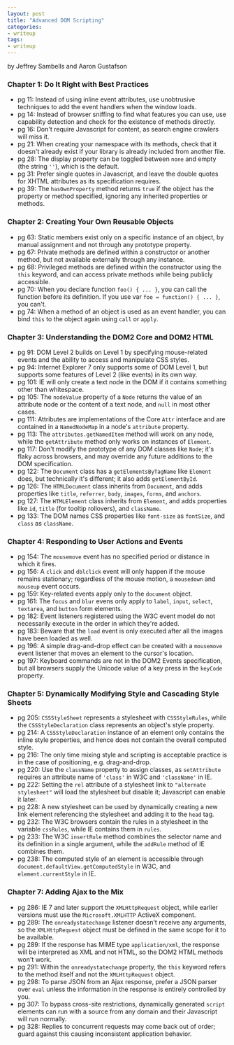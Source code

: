 ```yaml
---
layout: post
title: "Advanced DOM Scripting"
categories:
- writeup
tags:
- writeup
---
```


by Jeffrey Sambells and Aaron Gustafson

### Chapter 1: Do It Right with Best Practices
* pg 11: Instead of using inline event attributes, use unobtrusive techniques to add the event handlers when the window loads.
* pg 14: Instead of browser sniffing to find what features you can use, use capability detection and check for the existence of methods directly.
* pg 16: Don't require Javascript for content, as search engine crawlers will miss it.
* pg 21: When creating your namespace with its methods, check that it doesn't already exist if your library is already included from another file.
* pg 28: The display property can be toggled between `none` and empty (the string `''`), which is the default.
* pg 31: Prefer single quotes in Javascript, and leave the double quotes for XHTML attributes as its specification requires.
* pg 39: The `hasOwnProperty` method returns `true` if the object has the property or method specified, ignoring any inherited properties or methods.

### Chapter 2: Creating Your Own Reusable Objects
* pg 63: Static members exist only on a specific instance of an object, by manual assignment and not through any prototype property.
* pg 67: Private methods are defined within a constructor or another method, but not available externally through any instance.
* pg 68: Privileged methods are defined within the constructor using the `this` keyword, and can access private methods while being publicly accessible.
* pg 70: When you declare function `foo() { ... }`, you can call the function before its definition. If you use var `foo = function() { ... }`, you can't.
* pg 74: When a method of an object is used as an event handler, you can bind `this` to the object again using `call` or `apply`.

### Chapter 3: Understanding the DOM2 Core and DOM2 HTML
* pg 91: DOM Level 2 builds on Level 1 by specifying mouse-related events and the ability to access and manipulate CSS styles.
* pg 94: Internet Explorer 7 only supports some of DOM Level 1, but supports some features of Level 2 (like events) in its own way.
* pg 101: IE will only create a text node in the DOM if it contains something other than whitespace.
* pg 105: The `nodeValue` property of a `Node` returns the value of an attribute node or the content of a text node, and `null` in most other cases.
* pg 111: Attributes are implementations of the Core `Attr` interface and are contained in a `NamedNodeMap` in a node's `attribute` property.
* pg 113: The `attributes.getNamedItem` method will work on any node, while the `getAttribute` method only works on instances of `Element`.
* pg 117: Don't modify the prototype of any DOM classes like `Node`; it's flaky across browsers, and may override any future additions to the DOM specification.
* pg 122: The `Document` class has a `getElementsByTagName` like `Element` does, but technically it's different; it also adds `getElementById`.
* pg 126: The `HTMLDocument` class inherits from `Document`, and adds properties like `title`, `referrer`, `body`, `images`, `forms`, and `anchors`.
* pg 127: The `HTMLElement` class inherits from `Element`, and adds properties like `id`, `title` (for tooltip rollovers), and `className`.
* pg 133: The DOM names CSS properties like `font-size` as `fontSize`, and `class` as `className`.

### Chapter 4: Responding to User Actions and Events
* pg 154: The `mousemove` event has no specified period or distance in which it fires.
* pg 156: A `click` and `dblclick` event will only happen if the mouse remains stationary; regardless of the mouse motion, a `mousedown` and `mouseup` event occurs.
* pg 159: Key-related events apply only to the `document` object.
* pg 161: The `focus` and `blur` evens only apply to `label`, `input`, `select`, `textarea`, and `button` form elements.
* pg 182: Event listeners registered using the W3C event model do not necessarily execute in the order in which they're added.
* pg 183: Beware that the `load` event is only executed after all the images have been loaded as well.
* pg 196: A simple drag-and-drop effect can be created with a `mousemove` event listener that moves an element to the cursor's location.
* pg 197: Keyboard commands are not in the DOM2 Events specification, but all browsers supply the Unicode value of a key press in the `keyCode` property.

### Chapter 5: Dynamically Modifying Style and Cascading Style Sheets
* pg 205: `CSSStyleSheet` represents a stylesheet with `CSSStyleRules`, while the `CSSStyleDeclaration` class represents an object's style property.
* pg 214: A `CSSStyleDeclaration` instance of an element only contains the inline style properties, and hence does not contain the overall computed style.
* pg 216: The only time mixing style and scripting is acceptable practice is in the case of positioning, e.g. drag-and-drop.
* pg 220: Use the `className` property to assign classes, as `setAttribute` requires an attribute name of `'class'` in W3C and `'className'` in IE.
* pg 222: Setting the `rel` attribute of a stylesheet link to `"alternate stylesheet"` will load the stylesheet but disable it; Javascript can enable it later.
* pg 228: A new stylesheet can be used by dynamically creating a new link element referencing the stylesheet and adding it to the `head` tag.
* pg 232: The W3C browsers contain the rules in a stylesheet in the variable `cssRules`, while IE contains them in `rules`.
* pg 233: The W3C `insertRule` method combines the selector name and its definition in a single argument, while the `addRule` method of IE combines them.
* pg 238: The computed style of an element is accessible through `document.defaultView.getComputedStyle` in W3C, and `element.currentStyle` in IE.

### Chapter 7: Adding Ajax to the Mix
* pg 286: IE 7 and later support the `XMLHttpRequest` object, while earlier versions must use the `Microsoft.XMLHTTP` ActiveX component.
* pg 289: The `onreadystatechange` listener doesn't receive any arguments, so the `XMLHttpRequest` object must be defined in the same scope for it to be available.
* pg 289: If the response has MIME type `application/xml`, the response will be interpreted as XML and not HTML, so the DOM2 HTML methods won't work.
* pg 291: Within the `onreadystatechange` property, the `this` keyword refers to the method itself and not the `XMLHttpRequest` object.
* pg 298: To parse JSON from an Ajax response, prefer a JSON parser over `eval` unless the information in the response is entirely controlled by you.
* pg 307: To bypass cross-site restrictions, dynamically generated `script` elements can run with a source from any domain and their Javascript will run normally.
* pg 328: Replies to concurrent requests may come back out of order; guard against this causing inconsistent application behavior.

